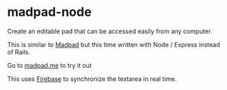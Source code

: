 madpad-node
===========

Create an editable pad that can be accessed easily from any computer.

This is similar to [Madpad](https://github.com/sifxtreme/madpad) but this time written with Node / Express instead of Rails.

Go to [madpad.me](http://madpad.me) to try it out

This uses [Firebase](https://www.firebase.com/) to synchronize the textarea in real time.
